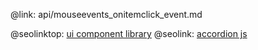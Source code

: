 @link: api/mouseevents_onitemclick_event.md

@seolinktop: [ui component library](https://webix.com)
@seolink: [accordion js](https://webix.com/widget/accordion/)